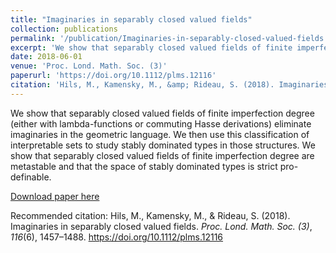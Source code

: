 ```yaml
---
title: "Imaginaries in separably closed valued fields"
collection: publications
permalink: '/publication/Imaginaries-in-separably-closed-valued-fields'
excerpt: 'We show that separably closed valued fields of finite imperfection degree (either with lambda-functions or commuting Hasse derivations) eliminate imaginaries in the geometric language. We then use this classification of interpretable sets to study stably dominated types in those structures. We show that separably closed valued fields of finite imperfection degree are metastable and that the space of stably dominated types is strict pro-definable.'
date: 2018-06-01
venue: 'Proc. Lond. Math. Soc. (3)'
paperurl: 'https://doi.org/10.1112/plms.12116'
citation: 'Hils, M., Kamensky, M., &amp; Rideau, S. (2018). Imaginaries in separably closed valued fields. <i>Proc. Lond. Math. Soc. (3)</i>, <i>116</i>(6), 1457–1488. https://doi.org/10.1112/plms.12116'
---
```

We show that separably closed valued fields of finite imperfection degree (either with lambda-functions or commuting Hasse derivations) eliminate imaginaries in the geometric language. We then use this classification of interpretable sets to study stably dominated types in those structures. We show that separably closed valued fields of finite imperfection degree are metastable and that the space of stably dominated types is strict pro-definable.

[Download paper here](https://doi.org/10.1112/plms.12116)

Recommended citation: Hils, M., Kamensky, M., &amp; Rideau, S. (2018). Imaginaries in separably closed valued fields. <i>Proc. Lond. Math. Soc. (3)</i>, <i>116</i>(6), 1457–1488. https://doi.org/10.1112/plms.12116

